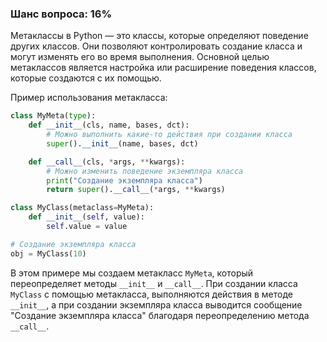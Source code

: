 ### Шанс вопроса: 16%

Метаклассы в Python — это классы, которые определяют поведение других классов. Они позволяют контролировать создание класса и могут изменять его во время выполнения. Основной целью метаклассов является настройка или расширение поведения классов, которые создаются с их помощью.

Пример использования метакласса:
```python
class MyMeta(type):
    def __init__(cls, name, bases, dct):
        # Можно выполнить какие-то действия при создании класса
        super().__init__(name, bases, dct)

    def __call__(cls, *args, **kwargs):
        # Можно изменить поведение экземпляра класса
        print("Создание экземпляра класса")
        return super().__call__(*args, **kwargs)

class MyClass(metaclass=MyMeta):
    def __init__(self, value):
        self.value = value

# Создание экземпляра класса
obj = MyClass(10)
```
В этом примере мы создаем метакласс `MyMeta`, который переопределяет методы `__init__` и `__call__`. При создании класса `MyClass` с помощью метакласса, выполняются действия в методе `__init__`, а при создании экземпляра класса выводится сообщение "Создание экземпляра класса" благодаря переопределению метода `__call__`.